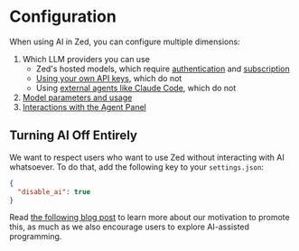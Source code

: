 # Configuration

When using AI in Zed, you can configure multiple dimensions:

1. Which LLM providers you can use
   - Zed's hosted models, which require [authentication](../accounts.md) and [subscription](./subscription.md)
   - [Using your own API keys](./llm-providers.md), which do not
   - Using [external agents like Claude Code](./external-agents.md), which do not
2. [Model parameters and usage](./agent-settings.md#model-settings)
3. [Interactions with the Agent Panel](./agent-settings.md#agent-panel-settings)

## Turning AI Off Entirely

We want to respect users who want to use Zed without interacting with AI whatsoever.
To do that, add the following key to your `settings.json`:

```json [settings]
{
  "disable_ai": true
}
```

Read [the following blog post](https://zed.dev/blog/disable-ai-features) to learn more about our motivation to promote this, as much as we also encourage users to explore AI-assisted programming.
